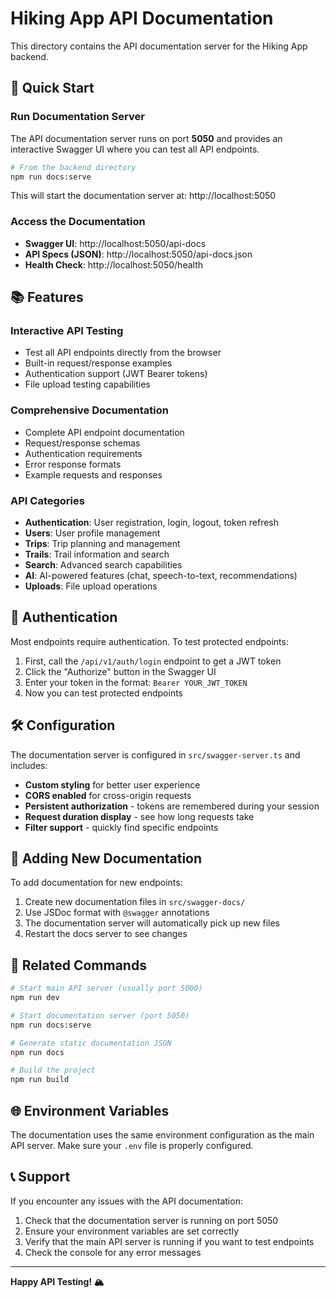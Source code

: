 # Hiking App API Documentation

This directory contains the API documentation server for the Hiking App backend.

## 🚀 Quick Start

### Run Documentation Server

The API documentation server runs on port **5050** and provides an interactive Swagger UI where you can test all API endpoints.

```bash
# From the backend directory
npm run docs:serve
```

This will start the documentation server at: http://localhost:5050

### Access the Documentation

- **Swagger UI**: http://localhost:5050/api-docs
- **API Specs (JSON)**: http://localhost:5050/api-docs.json
- **Health Check**: http://localhost:5050/health

## 📚 Features

### Interactive API Testing
- Test all API endpoints directly from the browser
- Built-in request/response examples
- Authentication support (JWT Bearer tokens)
- File upload testing capabilities

### Comprehensive Documentation
- Complete API endpoint documentation
- Request/response schemas
- Authentication requirements
- Error response formats
- Example requests and responses

### API Categories
- **Authentication**: User registration, login, logout, token refresh
- **Users**: User profile management
- **Trips**: Trip planning and management
- **Trails**: Trail information and search
- **Search**: Advanced search capabilities
- **AI**: AI-powered features (chat, speech-to-text, recommendations)
- **Uploads**: File upload operations

## 🔐 Authentication

Most endpoints require authentication. To test protected endpoints:

1. First, call the `/api/v1/auth/login` endpoint to get a JWT token
2. Click the "Authorize" button in the Swagger UI
3. Enter your token in the format: `Bearer YOUR_JWT_TOKEN`
4. Now you can test protected endpoints

## 🛠️ Configuration

The documentation server is configured in `src/swagger-server.ts` and includes:

- **Custom styling** for better user experience
- **CORS enabled** for cross-origin requests
- **Persistent authorization** - tokens are remembered during your session
- **Request duration display** - see how long requests take
- **Filter support** - quickly find specific endpoints

## 📝 Adding New Documentation

To add documentation for new endpoints:

1. Create new documentation files in `src/swagger-docs/`
2. Use JSDoc format with `@swagger` annotations
3. The documentation server will automatically pick up new files
4. Restart the docs server to see changes

## 🔗 Related Commands

```bash
# Start main API server (usually port 5000)
npm run dev

# Start documentation server (port 5050)
npm run docs:serve

# Generate static documentation JSON
npm run docs

# Build the project
npm run build
```

## 🌐 Environment Variables

The documentation uses the same environment configuration as the main API server. Make sure your `.env` file is properly configured.

## 📞 Support

If you encounter any issues with the API documentation:

1. Check that the documentation server is running on port 5050
2. Ensure your environment variables are set correctly
3. Verify that the main API server is running if you want to test endpoints
4. Check the console for any error messages

---

**Happy API Testing! 🏔️**
